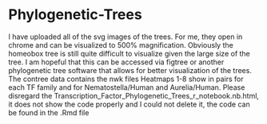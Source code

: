 # Phylogenetic-Trees
I have uploaded all of the svg images of the trees. For me, they open in chrome and can be visualized to 500% magnification. Obviously the homeobox tree is still quite difficult to visualize given the large size of the tree. I am hopeful that this can be accessed via figtree or another phylogenetic tree software that allows for better visualization of the trees. 
The contree data contains the nwk files
Heatmaps 1-8 show in pairs for each TF family and for Nematostella/Human and Aurelia/Human. 
Please disregard the Transcription_Factor_Phylogenetic_Trees_r_notebook.nb.html, it does not show the code properly and I could not delete it, the code can be found in the .Rmd file

